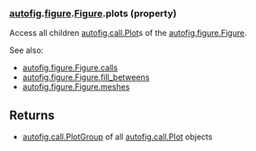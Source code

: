 ### [autofig](autofig.md).[figure](autofig.figure.md).[Figure](autofig.figure.Figure.md).plots (property)




Access all children [autofig.call.Plot](autofig.call.Plot.md)s of the [autofig.figure.Figure](autofig.figure.Figure.md).

See also:

* [autofig.figure.Figure.calls](autofig.figure.Figure.calls.md)
* [autofig.figure.Figure.fill_betweens](autofig.figure.Figure.fill_betweens.md)
* [autofig.figure.Figure.meshes](autofig.figure.Figure.meshes.md)

Returns
-------------
* [autofig.call.PlotGroup](autofig.call.PlotGroup.md) of all [autofig.call.Plot](autofig.call.Plot.md) objects


